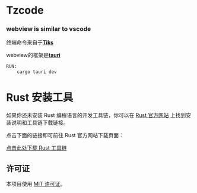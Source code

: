 # Tzcode

### webview is similar to vscode

终端命令来自于[**Tiks**](https://github.com/zhangzijie-pro/Tiks.git)

webview的框架是[**tauri**](https://tauri.app/zh-cn/v1/guides/)


```sh
RUN:
    cargo tauri dev
```

# Rust 安装工具

如果你还未安装 Rust 编程语言的开发工具链，你可以在 [Rust 官方网站](https://www.rust-lang.org/tools/install) 上找到安装说明和工具链下载链接。

点击下面的链接即可前往 Rust 官方网站下载页面：

[点击此处下载 Rust 工具链](https://www.rust-lang.org/tools/install)

## 许可证

本项目使用 [MIT 许可证](LICENSE)。
